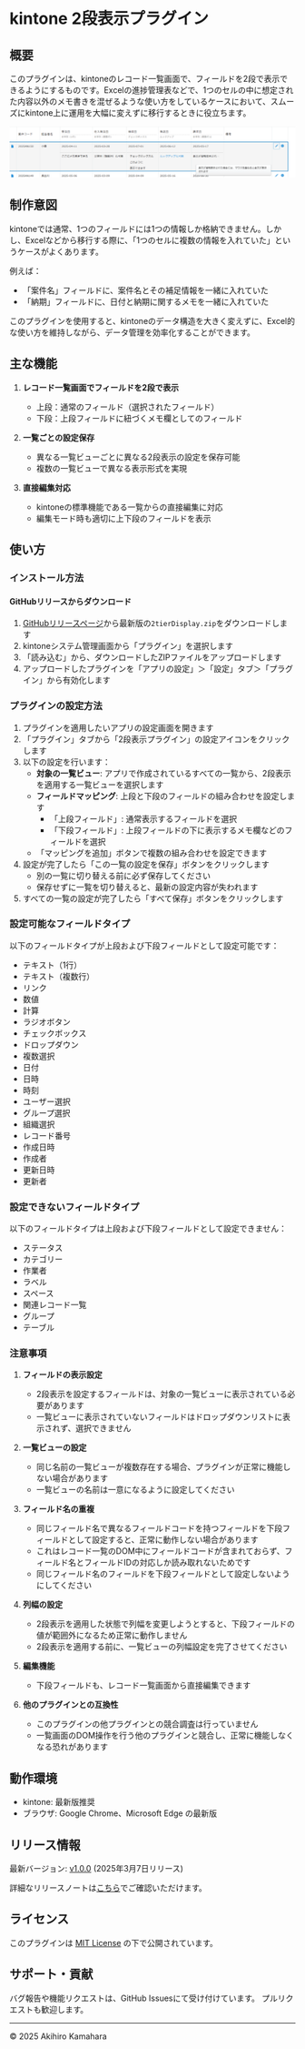 # kintone 2段表示プラグイン

## 概要

このプラグインは、kintoneのレコード一覧画面で、フィールドを2段で表示できるようにするものです。Excelの進捗管理表などで、1つのセルの中に想定された内容以外のメモ書きを混ぜるような使い方をしているケースにおいて、スムーズにkintone上に運用を大幅に変えずに移行するときに役立ちます。

![2段表示のイメージ](./docs/images/two-tier-display.png)

## 制作意図

kintoneでは通常、1つのフィールドには1つの情報しか格納できません。しかし、Excelなどから移行する際に、「1つのセルに複数の情報を入れていた」というケースがよくあります。

例えば：
- 「案件名」フィールドに、案件名とその補足情報を一緒に入れていた
- 「納期」フィールドに、日付と納期に関するメモを一緒に入れていた

このプラグインを使用すると、kintoneのデータ構造を大きく変えずに、Excel的な使い方を維持しながら、データ管理を効率化することができます。

## 主な機能

1. **レコード一覧画面でフィールドを2段で表示**
   - 上段：通常のフィールド（選択されたフィールド）
   - 下段：上段フィールドに紐づくメモ欄としてのフィールド

2. **一覧ごとの設定保存**
   - 異なる一覧ビューごとに異なる2段表示の設定を保存可能
   - 複数の一覧ビューで異なる表示形式を実現

3. **直接編集対応**
   - kintoneの標準機能である一覧からの直接編集に対応
   - 編集モード時も適切に上下段のフィールドを表示

## 使い方

### インストール方法

#### GitHubリリースからダウンロード

1. [GitHubリリースページ](https://github.com/Mistizz/2tierDisplay/releases/tag/v1.0.0)から最新版の`2tierDisplay.zip`をダウンロードします
2. kintoneシステム管理画面から「プラグイン」を選択します
3. 「読み込む」から、ダウンロードしたZIPファイルをアップロードします
4. アップロードしたプラグインを「アプリの設定」＞「設定」タブ＞「プラグイン」から有効化します

### プラグインの設定方法

1. プラグインを適用したいアプリの設定画面を開きます
2. 「プラグイン」タブから「2段表示プラグイン」の設定アイコンをクリックします
3. 以下の設定を行います：
   - **対象の一覧ビュー**: アプリで作成されているすべての一覧から、2段表示を適用する一覧ビューを選択します
   - **フィールドマッピング**: 上段と下段のフィールドの組み合わせを設定します
     - 「上段フィールド」: 通常表示するフィールドを選択
     - 「下段フィールド」: 上段フィールドの下に表示するメモ欄などのフィールドを選択
   - 「マッピングを追加」ボタンで複数の組み合わせを設定できます
4. 設定が完了したら「この一覧の設定を保存」ボタンをクリックします
   - 別の一覧に切り替える前に必ず保存してください
   - 保存せずに一覧を切り替えると、最新の設定内容が失われます
5. すべての一覧の設定が完了したら「すべて保存」ボタンをクリックします

### 設定可能なフィールドタイプ

以下のフィールドタイプが上段および下段フィールドとして設定可能です：
- テキスト（1行）
- テキスト（複数行）
- リンク
- 数値
- 計算
- ラジオボタン
- チェックボックス
- ドロップダウン
- 複数選択
- 日付
- 日時
- 時刻
- ユーザー選択
- グループ選択
- 組織選択
- レコード番号
- 作成日時
- 作成者
- 更新日時
- 更新者

### 設定できないフィールドタイプ

以下のフィールドタイプは上段および下段フィールドとして設定できません：
- ステータス
- カテゴリー
- 作業者
- ラベル
- スペース
- 関連レコード一覧
- グループ
- テーブル

### 注意事項

1. **フィールドの表示設定**
   - 2段表示を設定するフィールドは、対象の一覧ビューに表示されている必要があります
   - 一覧ビューに表示されていないフィールドはドロップダウンリストに表示されず、選択できません

2. **一覧ビューの設定**
   - 同じ名前の一覧ビューが複数存在する場合、プラグインが正常に機能しない場合があります
   - 一覧ビューの名前は一意になるように設定してください

3. **フィールド名の重複**
   - 同じフィールド名で異なるフィールドコードを持つフィールドを下段フィールドとして設定すると、正常に動作しない場合があります
   - これはレコード一覧のDOM中にフィールドコードが含まれておらず、フィールド名とフィールドIDの対応しか読み取れないためです
   - 同じフィールド名のフィールドを下段フィールドとして設定しないようにしてください

4. **列幅の設定**
   - 2段表示を適用した状態で列幅を変更しようとすると、下段フィールドの値が範囲外になるため正常に動作しません
   - 2段表示を適用する前に、一覧ビューの列幅設定を完了させてください

5. **編集機能**
   - 下段フィールドも、レコード一覧画面から直接編集できます

6. **他のプラグインとの互換性**
   - このプラグインの他プラグインとの競合調査は行っていません
   - 一覧画面のDOM操作を行う他のプラグインと競合し、正常に機能しなくなる恐れがあります

## 動作環境

- kintone: 最新版推奨
- ブラウザ: Google Chrome、Microsoft Edge の最新版

## リリース情報

最新バージョン: [v1.0.0](https://github.com/Mistizz/2tierDisplay/releases/tag/v1.0.0) (2025年3月7日リリース)

詳細なリリースノートは[こちら](https://github.com/Mistizz/2tierDisplay/releases)でご確認いただけます。

## ライセンス

このプラグインは [MIT License](LICENSE) の下で公開されています。

## サポート・貢献

バグ報告や機能リクエストは、GitHub Issuesにて受け付けています。
プルリクエストも歓迎します。

---

© 2025 Akihiro Kamahara 